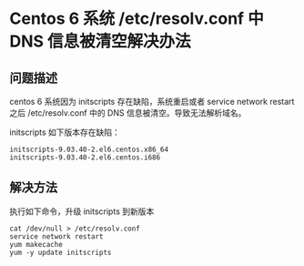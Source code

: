 # Centos 6 系统 /etc/resolv.conf 中 DNS 信息被清空解决办法
## 问题描述
centos 6 系统因为 initscripts 存在缺陷，系统重启或者 service network restart 之后 /etc/resolv.conf 中的 DNS 信息被清空。导致无法解析域名。

initscripts 如下版本存在缺陷：
```
initscripts-9.03.40-2.el6.centos.x86_64
initscripts-9.03.40-2.el6.centos.i686
```
## 解决方法
执行如下命令，升级 initscripts 到新版本
```
cat /dev/null > /etc/resolv.conf
service network restart
yum makecache
yum -y update initscripts
```




